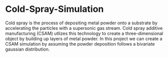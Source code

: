 # Cold-Spray-Simulation

Cold spray is the process of depositing metal powder onto a substrate by accelerating the particles with a supersonic gas stream. Cold spray additive manufacturing (CSAM) utlizes this technology to create a three-dimensional object by building up layers of metal powder. In this project we can create a CSAM simulation by assuming the powder deposition follows a bivariate gaussian distribution.
